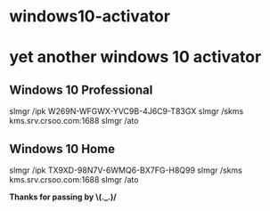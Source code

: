 # windows10-activator
<h1>yet another windows 10 activator</h1>
<h2>Windows 10 Professional</h2>
slmgr /ipk W269N-WFGWX-YVC9B-4J6C9-T83GX
slmgr /skms kms.srv.crsoo.com:1688
slmgr /ato

<h2>Windows 10 Home</h2>
slmgr /ipk TX9XD-98N7V-6WMQ6-BX7FG-H8Q99
slmgr /skms kms.srv.crsoo.com:1688
slmgr /ato

<a><b>Thanks for passing by \\(._.)/</b></a>